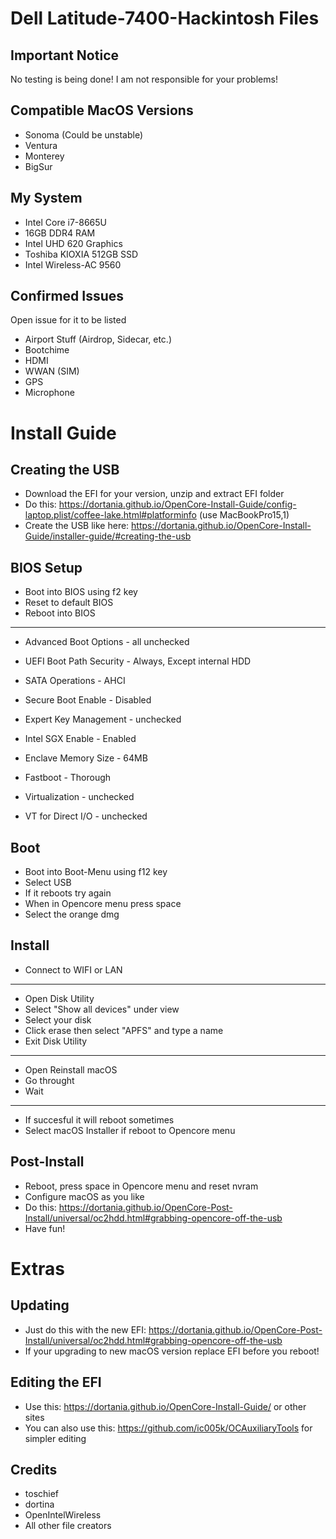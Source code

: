 # Dell Latitude-7400-Hackintosh Files

## Important Notice
No testing is being done! I am not responsible for your problems!

## Compatible MacOS Versions
- Sonoma (Could be unstable)
- Ventura
- Monterey
- BigSur

## My System
- Intel Core i7-8665U
- 16GB DDR4 RAM
- Intel UHD 620 Graphics
- Toshiba KIOXIA 512GB SSD
- Intel Wireless-AC 9560

## Confirmed Issues
Open issue for it to be listed

- Airport Stuff (Airdrop, Sidecar, etc.)
- Bootchime
- HDMI
- WWAN (SIM)
- GPS
- Microphone

# Install Guide

## Creating the USB
- Download the EFI for your version, unzip and extract EFI folder
- Do this: https://dortania.github.io/OpenCore-Install-Guide/config-laptop.plist/coffee-lake.html#platforminfo (use MacBookPro15,1)
- Create the USB like here: https://dortania.github.io/OpenCore-Install-Guide/installer-guide/#creating-the-usb

## BIOS Setup
- Boot into BIOS using f2 key
- Reset to default BIOS
- Reboot into BIOS
-------------------------------------------------------------------
- Advanced Boot Options - all unchecked
- UEFI Boot Path Security - Always, Except internal HDD
 
- SATA Operations - AHCI

- Secure Boot Enable - Disabled
- Expert Key Management - unchecked
  
- Intel SGX Enable - Enabled
- Enclave Memory Size - 64MB
  
- Fastboot - Thorough
  
- Virtualization - unchecked
- VT for Direct I/O - unchecked

## Boot
- Boot into Boot-Menu using f12 key
- Select USB
- If it reboots try again
- When in Opencore menu press space
- Select the orange dmg

## Install
- Connect to WIFI or LAN
-------------------------------------------------------------------
- Open Disk Utility
- Select "Show all devices" under view
- Select your disk
- Click erase then select "APFS" and type a name
- Exit Disk Utility
-------------------------------------------------------------------
- Open Reinstall macOS
- Go throught
- Wait
-------------------------------------------------------------------
- If succesful it will reboot sometimes
- Select macOS Installer if reboot to Opencore menu

## Post-Install
- Reboot, press space in Opencore menu and reset nvram
- Configure macOS as you like
- Do this: https://dortania.github.io/OpenCore-Post-Install/universal/oc2hdd.html#grabbing-opencore-off-the-usb
- Have fun!

# Extras

## Updating

- Just do this with the new EFI: https://dortania.github.io/OpenCore-Post-Install/universal/oc2hdd.html#grabbing-opencore-off-the-usb
- If your upgrading to new macOS version replace EFI before you reboot!

## Editing the EFI
- Use this: https://dortania.github.io/OpenCore-Install-Guide/ or other sites
- You can also use this: https://github.com/ic005k/OCAuxiliaryTools for simpler editing

## Credits
- toschief
- dortina 
- OpenIntelWireless
- All other file creators
